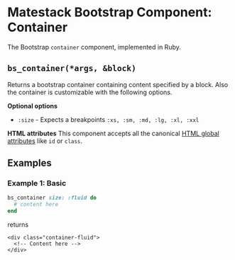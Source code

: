 # Matestack Bootstrap Component: Container

The Bootstrap `container` component, implemented in Ruby.

## `bs_container(*args, &block)`

Returns a bootstrap container containing content specified by a block. Also the container is customizable with the following options.

**Optional options**

* `:size` - Expects a breakpoints `:xs, :sm, :md, :lg, :xl, :xxl`

**HTML attributes** This component accepts all the canonical [HTML global attributes](https://www.w3schools.com/tags/ref_standardattributes.asp) like `id` or `class`.

## Examples

### Example 1: Basic

```ruby
bs_container size: :fluid do
  # content here
end
```

returns

```markup
<div class="container-fluid">
  <!-- Content here -->
</div>
```
